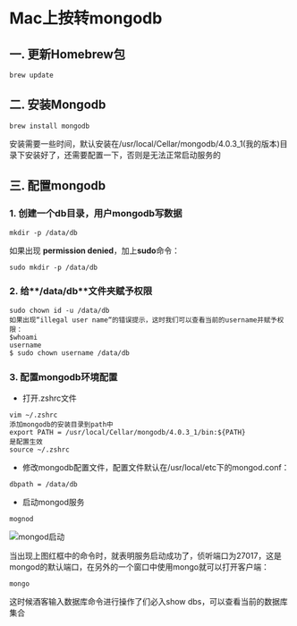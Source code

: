 # Mac上按转mongodb
## 一. 更新Homebrew包

```
brew update
```

## 二. 安装Mongodb

```
brew install mongodb
```

安装需要一些时间，默认安装在/usr/local/Cellar/mongodb/4.0.3_1(我的版本)目录下安装好了，还需要配置一下，否则是无法正常启动服务的

## 三. 配置mongodb

### 1. 创建一个db目录，用户mongodb写数据
```
mkdir -p /data/db
```
如果出现 **permission denied**，加上**sudo**命令：
```
sudo mkdir -p /data/db
```

### 2. 给**/data/db**文件夹赋予权限

```
sudo chown id -u /data/db
如果出现“illegal user name“的错误提示，这时我们可以查看当前的username并赋予权限：
$whoami
username
$ sudo chown username /data/db
```

### 3. 配置mongodb环境配置

- 打开.zshrc文件
  
```
vim ~/.zshrc
添加mongodb的安装目录到path中
export PATH = /usr/local/Cellar/mongodb/4.0.3_1/bin:${PATH}
是配置生效
source ~/.zshrc
```

- 修改mongodb配置文件，配置文件默认在/usr/local/etc下的mongod.conf：
```
dbpath = /data/db

```
- 启动mongod服务
```
mognod
```
![mongod启动](https://upload-images.jianshu.io/upload_images/9403248-6911e7d0be70456e.png?imageMogr2/auto-orient/strip%7CimageView2/2/w/1240)

当出现上图红框中的命令时，就表明服务启动成功了，侦听端口为27017，这是mongod的默认端口，在另外的一个窗口中使用mongo就可以打开客户端：
```
mongo
```
这时候酒客输入数据库命令进行操作了们必入show dbs，可以查看当前的数据库集合
